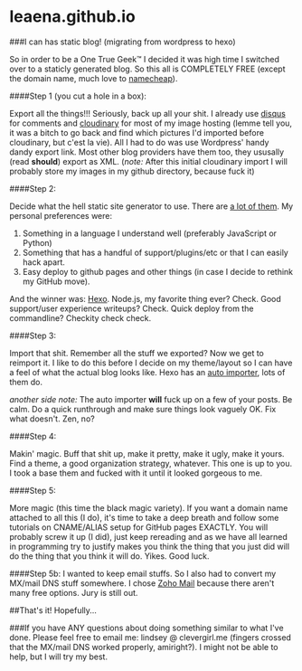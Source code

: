 leaena.github.io
================

###I can has static blog! (migrating from wordpress to hexo)

So in order to be a One True Geek&trade; I decided it was high time I switched over to a staticly generated blog. So this all is COMPLETELY FREE (except the domain name, much love to [namecheap](http://namecheap.com)).

####Step 1 (you cut a hole in a box):

Export all the things!!! Seriously, back up all your shit. I already use [disqus](http://disqus.com/) for comments and [cloudinary](http://cloudinary.com/) for most of my image hosting (lemme tell you, it was a bitch to go back and find which pictures I'd imported before cloudinary, but c'est la vie). All I had to do was use Wordpress' handy dandy export link. Most other blog providers have them too, they ususally (read **should**) export as XML. (_note:_ After this initial cloudinary import I will probably store my images in my github directory, because fuck it)

####Step 2:

Decide what the hell static site generator to use. There are [a lot of them](http://www.staticgen.com/). My personal preferences were:
1. Something in a language I understand well (preferably JavaScript or Python)
2. Something that has a handful of support/plugins/etc or that I can easily hack apart.
3. Easy deploy to github pages and other things (in case I decide to rethink my GitHub move).

And the winner was: [Hexo](http://hexo.io/). Node.js, my favorite thing ever? Check. Good support/user experience writeups? Check. Quick deploy from the commandline? Checkity check check.

####Step 3:

Import that shit. Remember all the stuff we exported? Now we get to reimport it. I like to do this before I decide on my theme/layout so I can have a feel of what the actual blog looks like. Hexo has an [auto importer](https://github.com/hexojs/hexo-migrator-wordpress), lots of them do.

_another side note:_ The auto importer **will** fuck up on a few of your posts. Be calm. Do a quick runthrough and make sure things look vaguely OK. Fix what doesn't. Zen, no?

####Step 4:

Makin' magic. Buff that shit up, make it pretty, make it ugly, make it yours. Find a theme, a good organization strategy, whatever. This one is up to you. I took a base them and fucked with it until it looked gorgeous to me.

####Step 5:

More magic (this time the black magic variety). If you want a domain name attached to all this (I do), it's time to take a deep breath and follow some tutorials on CNAME/ALIAS setup for GitHub pages EXACTLY. You will probably screw it up (I did), just keep rereading and as we have all learned in programming try to justify makes you think the thing that you just did will do the thing that you think it will do. Yikes. Good luck.

####Step 5b:
I wanted to keep email stuffs. So I also had to convert my MX/mail DNS stuff somewhere. I chose [Zoho Mail](http://www.zoho.com/mail/) because there aren't many free options. Jury is still out.

##That's it! Hopefully...

###If you have ANY questions about doing something similar to what I've done. Please feel free to email me: lindsey @ clevergirl.me (fingers crossed that the MX/mail DNS worked properly, amiright?).  I might not be able to help, but I will try my best.
